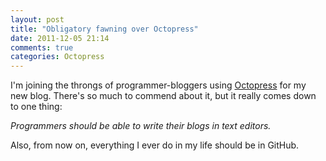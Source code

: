 ```yaml
---
layout: post
title: "Obligatory fawning over Octopress"
date: 2011-12-05 21:14
comments: true
categories: Octopress
---
```


I'm joining the throngs of programmer-bloggers using [Octopress](http://octopress.org) for my new blog.
There's so much to commend about it, but it really comes down to one thing:

_Programmers should be able to write their blogs in text editors._

Also, from now on, everything I ever do in my life should be in GitHub.
